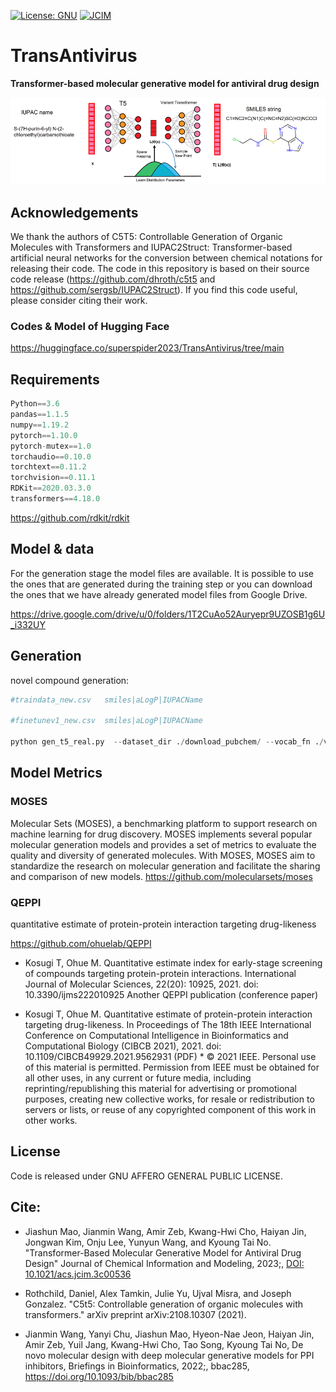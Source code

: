 [![License: GNU](https://img.shields.io/badge/License-GNU-yellow)](https://github.com/AspirinCode/TransAntivirus)
[![JCIM](https://img.shields.io/badge/10.1021%2Facs.jcim.3c00536-green)](https://doi.org/10.1021/acs.jcim.3c00536)

# TransAntivirus

**Transformer-based molecular generative model for antiviral drug design**

![Model Architecture of TransAntivirus](https://github.com/AspirinCode/TransAntivirus/blob/main/image/TransAntivirus.png)

## Acknowledgements
We thank the authors of C5T5: Controllable Generation of Organic Molecules with Transformers and IUPAC2Struct: Transformer-based artificial neural networks for the conversion between chemical notations for releasing their code. The code in this repository is based on their source code release (https://github.com/dhroth/c5t5 and https://github.com/sergsb/IUPAC2Struct). If you find this code useful, please consider citing their work.


### Codes & Model of Hugging Face

https://huggingface.co/superspider2023/TransAntivirus/tree/main


## Requirements
```python
Python==3.6
pandas==1.1.5
numpy==1.19.2
pytorch==1.10.0
pytorch-mutex==1.0
torchaudio==0.10.0
torchtext==0.11.2
torchvision==0.11.1
RDKit==2020.03.3.0
transformers==4.18.0
```

https://github.com/rdkit/rdkit



## Model & data



For the generation stage the model files are available. It is possible to use the ones that are generated during the training step or you can download the ones that we have already generated model files from Google Drive. 

https://drive.google.com/drive/u/0/folders/1T2CuAo52Auryepr9UZOSB1g6U_i332UY


## Generation
novel compound generation:

```python
#traindata_new.csv   smiles|aLogP|IUPACName

#finetunev1_new.csv  smiles|aLogP|IUPACName

python gen_t5_real.py  --dataset_dir ./download_pubchem/ --vocab_fn ./vocab/iupac_spm.model --dataset_filename ./finetunev1_new.csv  > gen_real_fine_tune_non.txt
```

## Model Metrics
### MOSES
Molecular Sets (MOSES), a benchmarking platform to support research on machine learning for drug discovery. MOSES implements several popular molecular generation models and provides a set of metrics to evaluate the quality and diversity of generated molecules. With MOSES, MOSES aim to standardize the research on molecular generation and facilitate the sharing and comparison of new models.
https://github.com/molecularsets/moses


### QEPPI
quantitative estimate of protein-protein interaction targeting drug-likeness

https://github.com/ohuelab/QEPPI

*  Kosugi T, Ohue M. Quantitative estimate index for early-stage screening of compounds targeting protein-protein interactions. International Journal of Molecular Sciences, 22(20): 10925, 2021. doi: 10.3390/ijms222010925
Another QEPPI publication (conference paper)

*  Kosugi T, Ohue M. Quantitative estimate of protein-protein interaction targeting drug-likeness. In Proceedings of The 18th IEEE International Conference on Computational Intelligence in Bioinformatics and Computational Biology (CIBCB 2021), 2021. doi: 10.1109/CIBCB49929.2021.9562931 (PDF) * © 2021 IEEE. Personal use of this material is permitted. Permission from IEEE must be obtained for all other uses, in any current or future media, including reprinting/republishing this material for advertising or promotional purposes, creating new collective works, for resale or redistribution to servers or lists, or reuse of any copyrighted component of this work in other works.


## License
Code is released under GNU AFFERO GENERAL PUBLIC LICENSE.


## Cite:

*  Jiashun Mao, Jianmin Wang, Amir Zeb, Kwang-Hwi Cho, Haiyan Jin, Jongwan Kim, Onju Lee, Yunyun Wang, and Kyoung Tai No. "Transformer-Based Molecular Generative Model for Antiviral Drug Design" Journal of Chemical Information and Modeling, 2023;, [DOI: 10.1021/acs.jcim.3c00536](https://doi.org/10.1021/acs.jcim.3c00536)

*  Rothchild, Daniel, Alex Tamkin, Julie Yu, Ujval Misra, and Joseph Gonzalez. "C5t5: Controllable generation of organic molecules with transformers." arXiv preprint arXiv:2108.10307 (2021).

*  Jianmin Wang, Yanyi Chu, Jiashun Mao, Hyeon-Nae Jeon, Haiyan Jin, Amir Zeb, Yuil Jang, Kwang-Hwi Cho, Tao Song, Kyoung Tai No, De novo molecular design with deep molecular generative models for PPI inhibitors, Briefings in Bioinformatics, 2022;, bbac285, https://doi.org/10.1093/bib/bbac285
